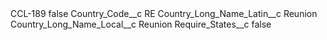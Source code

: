 <?xml version="1.0" encoding="UTF-8"?>
<CustomMetadata xmlns="http://soap.sforce.com/2006/04/metadata" xmlns:xsi="http://www.w3.org/2001/XMLSchema-instance" xmlns:xsd="http://www.w3.org/2001/XMLSchema">
    <label>CCL-189</label>
    <protected>false</protected>
    <values>
        <field>Country_Code__c</field>
        <value xsi:type="xsd:string">RE</value>
    </values>
    <values>
        <field>Country_Long_Name_Latin__c</field>
        <value xsi:type="xsd:string">Reunion</value>
    </values>
    <values>
        <field>Country_Long_Name_Local__c</field>
        <value xsi:type="xsd:string">Reunion</value>
    </values>
    <values>
        <field>Require_States__c</field>
        <value xsi:type="xsd:boolean">false</value>
    </values>
</CustomMetadata>
